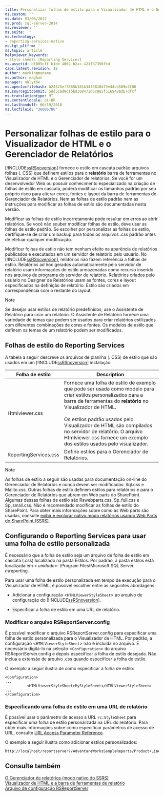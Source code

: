 ```yaml
---
title: Personalizar folhas de estilo para o Visualizador de HTML e o Gerenciador de relatórios | Microsoft Docs
ms.custom: ''
ms.date: 03/06/2017
ms.prod: sql-server-2014
ms.reviewer: ''
ms.suite: ''
ms.technology:
- reporting-services-native
ms.tgt_pltfrm: ''
ms.topic: article
helpviewer_keywords:
- style sheets [Reporting Services]
ms.assetid: df805cff-b1de-4062-b2ac-423f37390fbd
caps.latest.revision: 18
author: markingmyname
ms.author: maghan
manager: mblythe
ms.openlocfilehash: b24525eff885b183b34f5810d79e44e4509e3f06
ms.sourcegitcommit: 5dd5cad0c1bbd308471d6c885f516948ad67dfcf
ms.translationtype: MT
ms.contentlocale: pt-BR
ms.lasthandoff: 06/19/2018
ms.locfileid: "36006780"
---
```

# <a name="customize-style-sheets-for-html-viewer-and-report-manager"></a>Personalizar folhas de estilo para o Visualizador de HTML e o Gerenciador de Relatórios
  [!INCLUDE[ssRSnoversion](../includes/ssrsnoversion-md.md)] fornece o estilo em cascata padrão arquivos folhas (. CSS) que definem estilos para o **relatório** barra de ferramentas no Visualizador de HTML e o Gerenciador de relatórios. Se você for um desenvolvedor Web ou possuir conhecimento especializado na criação de folhas de estilo em cascata, poderá modificar os tamanhos padrão por seu próprio risco para alterar cores, fontes e layout da barra de ferramentas do Gerenciador de Relatórios. Nem as folhas de estilo padrão nem as instruções para modificar as folhas de estilo são documentadas nesta versão.  
  
 Modificar as folhas de estilo incorretamente pode resultar em erros ao abrir relatórios. Se você não souber modificar folhas de estilo, deve usar as folhas de estilo padrão. Se escolher por personalizar as folhas de estilo, certifique-se de criar um backup para todos os arquivos .css padrão antes de efetuar qualquer modificação.  
  
 Modificar folhas de estilo não tem nenhum efeito na aparência de relatórios publicados e executados em um servidor de relatório pelo usuário. No [!INCLUDE[ssRSnoversion](../includes/ssrsnoversion-md.md)], relatórios não fazem referência a folhas de estilo. Relatórios ad hoc gerados automaticamente pelo servidor de relatório usam informações de estilo armazenadas como recurso inserido nos arquivos de programa do servidor de relatório. Relatórios criados pelo usuário no Designer de Relatórios usam as fontes, cores e layout especificados na definição de relatório. Estilo são criados em correspondência com o restante do layout.  
  
> [!NOTE]  
>  Se desejar usar estilos de relatório predefinidos, use o Assistente de Relatório para criar um relatório. O Assistente de Relatório fornece uma variedade de temas que podem ser usados para criar relatórios estilizados com diferentes combinações de cores e fontes. Os modelos de estilo que definem os temas de um relatório podem ser modificados.  
  
## <a name="reporting-services-style-sheets"></a>Folhas de estilo do Reporting Services  
 A tabela a seguir descreve os arquivos de planilha (. CSS) de estilo que são usados em um [!INCLUDE[ssRSnoversion](../includes/ssrsnoversion-md.md)] instalação.  
  
|Folha de estilo|Description|  
|-----------------|-----------------|  
|Htmlviewer.css|Fornece uma folha de estilo de exemplo que pode ser usada como modelo para criar estilos personalizados para a barra de ferramentas do **relatório** no Visualizador de HTML.<br /><br /> Os estilos padrão usados pelo Visualizador de HTML são compilados no servidor de relatório. O arquivo Htmlviewer.css fornece um exemplo dos estilos usados pelo visualizador.|  
|ReportingServices.css|Define estilos para o Gerenciador de Relatórios.|  
  
> [!NOTE]  
>  As folhas de estilo a seguir são usadas para documentação on-line do Gerenciador de Relatórios e nunca devem ser modificadas: Sql.css e Mailto.css. Outras folhas de estilo definem estilos para relatórios e para o Gerenciador de Relatórios que abrem em Web parts do SharePoint. Algumas dessas folhas de estilo são Rswebparts.css, Sp_full.css e Sp_small.css. Não é recomendado modificar as folhas de estilo do SharePoint. Para obter mais informações sobre como as Web parts são usadas, consulte [exibir e explorar nativo modo relatórios usando Web Parts do SharePoint &#40;SSRS&#41;](reports/view-and-explore-native-mode-reports-using-sharepoint-web-parts-ssrs.md).  
  
## <a name="configuring-reporting-services-to-use-a-custom-style-sheet"></a>Configurando o Reporting Services para usar uma folha de estilo personalizada  
 É necessário que a folha de estilo seja um arquivo de folha de estilo em cascata (.css) localizado na pasta Estilos. Por padrão, a pasta estilos está localizada em \< *unidade*>: \Program Files\Microsoft SQL Server. *n*\reporting.  
  
 Para usar uma folha de estilo personalizada em tempo de execução para o Visualizador de HTML, é possível escolher entre as seguintes abordagens:  
  
-   Adicionar a configuração <`HTMLViewerStyleSheet`> ao arquivo de configuração do [!INCLUDE[ssRSnoversion](../includes/ssrsnoversion-md.md)].  
  
-   Especificar a folha de estilo em uma URL de relatório.  
  
### <a name="modifying-the-rsreportserverconfig-file"></a>Modificar o arquivo RSReportServer.config  
 É possível modificar o arquivo RSReportServer.config para especificar uma folha de estilo personalizada para o Visualizador de HTML. Por padrão, a configuração <`HTMLViewerStyleSheet`> não é incluída no arquivo. É necessário digitá-lo na seleção <`Configuration`> do arquivo RSReportServer.config e depois especificar a folha de estilo desejada. Não inclua a extensão de arquivo .css quando especificar a folha de estilo.  
  
 O exemplo a seguir ilustra de como especificar a folha de estilo:  
  
```  
<Configuration>  
...  
          <HTMLViewerStyleSheet>MyStyleSheet</HTMLViewerStyleSheet>  
...  
</Configuration>  
```  
  
### <a name="specifying-a-style-sheet-on-a-report-url"></a>Especificando uma folha de estilo em uma URL de relatório  
 É possível usar o parâmetro de acesso a URL `rc:StyleSheet` para especificar uma folha de estilo personalizada na URL do relatório. Para obter mais informações sobre como especificar parâmetros de acesso de URL, consulte [URL Access Parameter Reference](url-access-parameter-reference.md).  
  
 O exemplo a seguir ilustra como adicionar estilos personalizados:  
  
```  
http://localhost/reportserver?/AdventureWorksSampleReports/Product+Line+Sales&rs:Command=Render&rc:Stylesheet=MyStyleSheet  
```  
  
## <a name="see-also"></a>Consulte também  
 [O Gerenciador de relatórios &#40;modo nativo do SSRS&#41;](../../2014/reporting-services/report-manager-ssrs-native-mode.md)   
 [Visualizador de HTML e a barra de ferramentas de relatório](html-viewer-and-the-report-toolbar.md)   
 [Arquivo de configuração RSReportServer](report-server/rsreportserver-config-configuration-file.md)  
  
  
